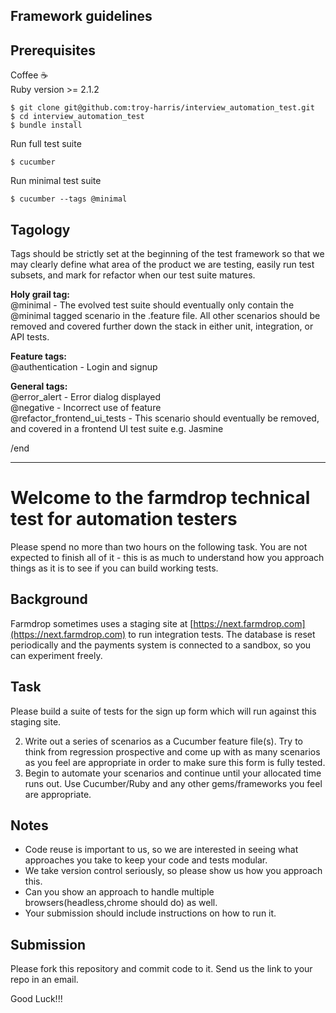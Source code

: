 ## Framework guidelines

## Prerequisites
Coffee :coffee:  
Ruby version >= 2.1.2
```
$ git clone git@github.com:troy-harris/interview_automation_test.git
$ cd interview_automation_test
$ bundle install
```
Run full test suite
```
$ cucumber
```
Run minimal test suite
```
$ cucumber --tags @minimal
```

## Tagology
Tags should be strictly set at the beginning of the test framework so that we may clearly define what area of the
product we are testing, easily run test subsets, and mark for refactor when our test suite matures.

**Holy grail tag:**  
@minimal - The evolved test suite should eventually only contain the @minimal tagged scenario in the .feature file. All
           other scenarios should be removed and covered further down the stack in either unit, integration, or API tests.

**Feature tags:**  
@authentication - Login and signup

**General tags:**  
@error_alert - Error dialog displayed  
@negative - Incorrect use of feature  
@refactor_frontend_ui_tests - This scenario should eventually be removed, and covered in a frontend UI test suite e.g. Jasmine

  
 /end 

---
# Welcome to the farmdrop technical test for automation testers

Please spend no more than two hours on the following task. You are not expected to finish all of it - this is as much to understand how you approach things as it is to see if you can build working tests.

## Background
Farmdrop sometimes uses a staging site at [https://next.farmdrop.com](https://next.farmdrop.com) to run integration tests.  The database is reset periodically and the payments system is connected to a sandbox, so you can experiment freely.

## Task
Please build a suite of tests for the sign up form which will run against this staging site.

2. Write out a series of scenarios as a Cucumber feature file(s). Try to think from regression prospective and come up with as many scenarios as you feel are appropriate in order to make sure this form is fully tested.
2. Begin to automate your scenarios and continue until your allocated time runs out. Use Cucumber/Ruby and any other gems/frameworks you feel are appropriate.

## Notes
* Code reuse is important to us, so we are interested in seeing what approaches you take to keep your code and tests modular.
* We take version control seriously, so please show us how you approach this.
* Can you show an approach to handle multiple browsers(headless,chrome should do) as well.
* Your submission should include instructions on how to run it.

## Submission
Please fork this repository and commit code to it. Send us the link to your repo in an email.

Good Luck!!!
